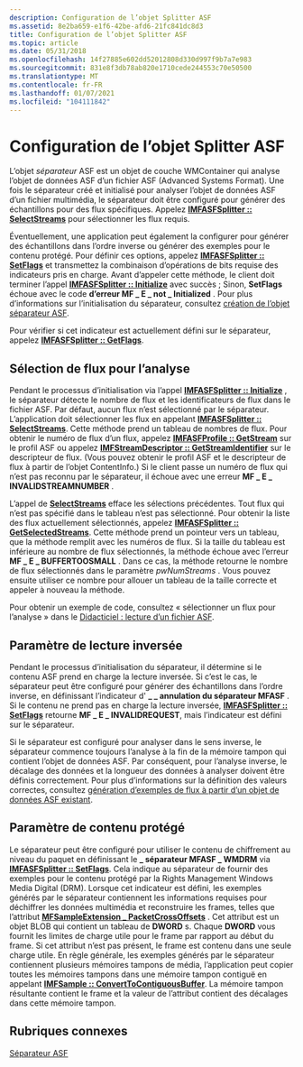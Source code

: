 ```yaml
---
description: Configuration de l’objet Splitter ASF
ms.assetid: 8e2ba659-e1f6-42be-afd6-21fc841dc8d3
title: Configuration de l’objet Splitter ASF
ms.topic: article
ms.date: 05/31/2018
ms.openlocfilehash: 14f27885e602dd52012808d330d997f9b7a7e983
ms.sourcegitcommit: 831e8f3db78ab820e1710cede244553c70e50500
ms.translationtype: MT
ms.contentlocale: fr-FR
ms.lasthandoff: 01/07/2021
ms.locfileid: "104111842"
---
```

# <a name="configuring-the-asf-splitter-object"></a>Configuration de l’objet Splitter ASF

L’objet *séparateur* ASF est un objet de couche WMContainer qui analyse l’objet de données ASF d’un fichier ASF (Advanced Systems Format). Une fois le séparateur créé et initialisé pour analyser l’objet de données ASF d’un fichier multimédia, le séparateur doit être configuré pour générer des échantillons pour des flux spécifiques. Appelez [**IMFASFSplitter :: SelectStreams**](/windows/desktop/api/wmcontainer/nf-wmcontainer-imfasfsplitter-selectstreams) pour sélectionner les flux requis.

Éventuellement, une application peut également la configurer pour générer des échantillons dans l’ordre inverse ou générer des exemples pour le contenu protégé. Pour définir ces options, appelez [**IMFASFSplitter :: SetFlags**](/windows/desktop/api/wmcontainer/nf-wmcontainer-imfasfsplitter-setflags) et transmettez la combinaison d’opérations de bits requise des indicateurs pris en charge. Avant d’appeler cette méthode, le client doit terminer l’appel [**IMFASFSplitter :: Initialize**](/windows/desktop/api/wmcontainer/nf-wmcontainer-imfasfsplitter-initialize) avec succès ; Sinon, **SetFlags** échoue avec le code **d’erreur MF \_ E \_ not \_ Initialized** . Pour plus d’informations sur l’initialisation du séparateur, consultez [création de l’objet séparateur ASF](creating-the-asf-splitter-object.md).

Pour vérifier si cet indicateur est actuellement défini sur le séparateur, appelez [**IMFASFSplitter :: GetFlags**](/windows/desktop/api/wmcontainer/nf-wmcontainer-imfasfsplitter-getflags).

## <a name="selecting-streams-for-parsing"></a>Sélection de flux pour l’analyse

Pendant le processus d’initialisation via l’appel [**IMFASFSplitter :: Initialize**](/windows/desktop/api/wmcontainer/nf-wmcontainer-imfasfsplitter-initialize) , le séparateur détecte le nombre de flux et les identificateurs de flux dans le fichier ASF. Par défaut, aucun flux n’est sélectionné par le séparateur. L’application doit sélectionner les flux en appelant [**IMFASFSplitter :: SelectStreams**](/windows/desktop/api/wmcontainer/nf-wmcontainer-imfasfsplitter-selectstreams). Cette méthode prend un tableau de nombres de flux. Pour obtenir le numéro de flux d’un flux, appelez [**IMFASFProfile :: GetStream**](/windows/desktop/api/wmcontainer/nf-wmcontainer-imfasfprofile-getstream) sur le profil ASF ou appelez [**IMFStreamDescriptor :: GetStreamIdentifier**](/windows/desktop/api/mfidl/nf-mfidl-imfstreamdescriptor-getstreamidentifier) sur le descripteur de flux. (Vous pouvez obtenir le profil ASF et le descripteur de flux à partir de l’objet ContentInfo.) Si le client passe un numéro de flux qui n’est pas reconnu par le séparateur, il échoue avec une erreur **MF \_ E \_ INVALIDSTREAMNUMBER** .

L’appel de [**SelectStreams**](/windows/desktop/api/wmcontainer/nf-wmcontainer-imfasfsplitter-selectstreams) efface les sélections précédentes. Tout flux qui n’est pas spécifié dans le tableau n’est pas sélectionné. Pour obtenir la liste des flux actuellement sélectionnés, appelez [**IMFASFSplitter :: GetSelectedStreams**](/windows/desktop/api/wmcontainer/nf-wmcontainer-imfasfsplitter-getselectedstreams). Cette méthode prend un pointeur vers un tableau, que la méthode remplit avec les numéros de flux. Si la taille du tableau est inférieure au nombre de flux sélectionnés, la méthode échoue avec l’erreur **MF \_ E \_ BUFFERTOOSMALL** . Dans ce cas, la méthode retourne le nombre de flux sélectionnés dans le paramètre *pwNumStreams* . Vous pouvez ensuite utiliser ce nombre pour allouer un tableau de la taille correcte et appeler à nouveau la méthode.

Pour obtenir un exemple de code, consultez « sélectionner un flux pour l’analyse » dans le [Didacticiel : lecture d’un fichier ASF](tutorial--reading-an-asf-file.md).

## <a name="reverse-playback-setting"></a>Paramètre de lecture inversée

Pendant le processus d’initialisation du séparateur, il détermine si le contenu ASF prend en charge la lecture inversée. Si c’est le cas, le séparateur peut être configuré pour générer des échantillons dans l’ordre inverse, en définissant l’indicateur d' **\_ \_ annulation du séparateur MFASF** . Si le contenu ne prend pas en charge la lecture inversée, [**IMFASFSplitter :: SetFlags**](/windows/desktop/api/wmcontainer/nf-wmcontainer-imfasfsplitter-setflags) retourne **MF \_ E \_ INVALIDREQUEST**, mais l’indicateur est défini sur le séparateur.

Si le séparateur est configuré pour analyser dans le sens inverse, le séparateur commence toujours l’analyse à la fin de la mémoire tampon qui contient l’objet de données ASF. Par conséquent, pour l’analyse inverse, le décalage des données et la longueur des données à analyser doivent être définis correctement. Pour plus d’informations sur la définition des valeurs correctes, consultez [génération d’exemples de flux à partir d’un objet de données ASF existant](generating-stream-samples-from-an-existing-asf-data-object.md).

## <a name="protected-content-setting"></a>Paramètre de contenu protégé

Le séparateur peut être configuré pour utiliser le contenu de chiffrement au niveau du paquet en définissant le **\_ séparateur MFASF \_ WMDRM** via [**IMFASFSplitter :: SetFlags**](/windows/desktop/api/wmcontainer/nf-wmcontainer-imfasfsplitter-setflags). Cela indique au séparateur de fournir des exemples pour le contenu protégé par la Rights Management Windows Media Digital (DRM). Lorsque cet indicateur est défini, les exemples générés par le séparateur contiennent les informations requises pour déchiffrer les données multimédia et reconstruire les frames, telles que l’attribut [**MFSampleExtension \_ PacketCrossOffsets**](mfsampleextension-packetcrossoffsets-attribute.md) . Cet attribut est un objet BLOB qui contient un tableau de **DWORD** s. Chaque **DWORD** vous fournit les limites de charge utile pour le frame par rapport au début du frame. Si cet attribut n’est pas présent, le frame est contenu dans une seule charge utile. En règle générale, les exemples générés par le séparateur contiennent plusieurs mémoires tampons de média, l’application peut copier toutes les mémoires tampons dans une mémoire tampon contiguë en appelant [**IMFSample :: ConvertToContiguousBuffer**](/windows/desktop/api/mfobjects/nf-mfobjects-imfsample-converttocontiguousbuffer). La mémoire tampon résultante contient le frame et la valeur de l’attribut contient des décalages dans cette mémoire tampon.

## <a name="related-topics"></a>Rubriques connexes

<dl> <dt>

[Séparateur ASF](asf-splitter.md)
</dt> </dl>

 

 



